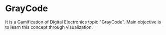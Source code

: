 # GrayCode
It is a Gamification of Digital Electronics topic "GrayCode". Main objective is to learn this concept through visualization.
